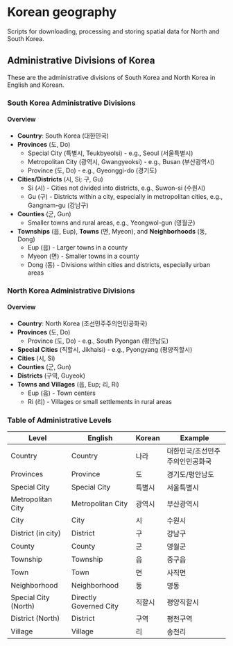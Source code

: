 # Korean geography
Scripts for downloading, processing and storing spatial data for North and South Korea.

## Administrative Divisions of Korea

These are the administrative divisions of South Korea and North Korea in English and Korean.

### South Korea Administrative Divisions

#### Overview
- **Country**: South Korea (대한민국)
- **Provinces** (도, Do)
  - Special City (특별시, Teukbyeolsi) - e.g., Seoul (서울특별시)
  - Metropolitan City (광역시, Gwangyeoksi) - e.g., Busan (부산광역시)
  - Province (도, Do) - e.g., Gyeonggi-do (경기도)
- **Cities/Districts** (시, Si; 구, Gu)
  - Si (시) - Cities not divided into districts, e.g., Suwon-si (수원시)
  - Gu (구) - Districts within a city, especially in metropolitan cities, e.g., Gangnam-gu (강남구)
- **Counties** (군, Gun)
  - Smaller towns and rural areas, e.g., Yeongwol-gun (영월군)
- **Townships** (읍, Eup), **Towns** (면, Myeon), and **Neighborhoods** (동, Dong)
  - Eup (읍) - Larger towns in a county
  - Myeon (면) - Smaller towns in a county
  - Dong (동) - Divisions within cities and districts, especially urban areas

### North Korea Administrative Divisions

#### Overview
- **Country**: North Korea (조선민주주의인민공화국)
- **Provinces** (도, Do)
  - Province (도, Do) - e.g., South Pyongan (평안남도)
- **Special Cities** (직할시, Jikhalsi) - e.g., Pyongyang (평양직할시)
- **Cities** (시, Si)
- **Counties** (군, Gun)
- **Districts** (구역, Guyeok)
- **Towns and Villages** (읍, Eup; 리, Ri)
  - Eup (읍) - Town centers
  - Ri (리) - Villages or small settlements in rural areas

### Table of Administrative Levels

| Level | English | Korean | Example |
|-------|---------|--------|---------|
| Country | Country | 나라 | 대한민국/조선민주주의인민공화국 |
| Provinces | Province | 도 | 경기도/평안남도 |
| Special City | Special City | 특별시 | 서울특별시 |
| Metropolitan City | Metropolitan City | 광역시 | 부산광역시 |
| City | City | 시 | 수원시 |
| District (in city) | District | 구 | 강남구 |
| County | County | 군 | 영월군 |
| Township | Township | 읍 | 중구읍 |
| Town | Town | 면 | 사직면 |
| Neighborhood | Neighborhood | 동 | 명동 |
| Special City (North) | Directly Governed City | 직할시 | 평양직할시 |
| District (North) | District | 구역 | 평천구역 |
| Village | Village | 리 | 송천리 |
